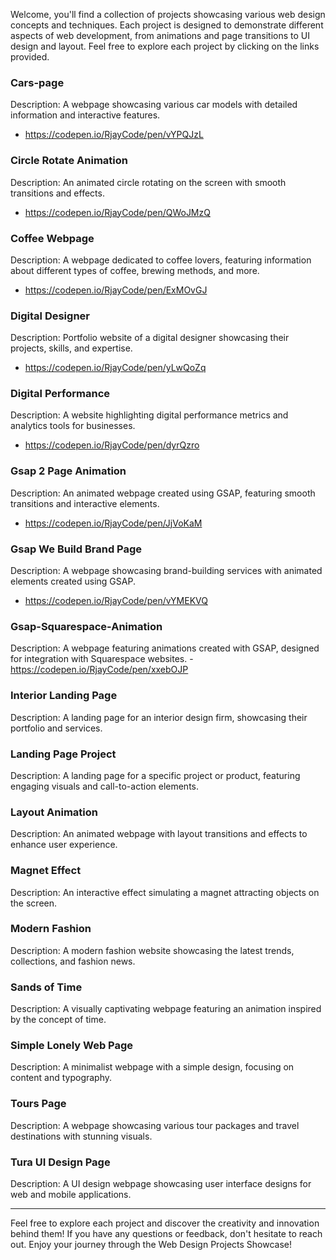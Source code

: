 
Welcome, you'll find a collection of projects showcasing various web design concepts and techniques. Each project is designed to demonstrate different aspects of web development, from animations and page transitions to UI design and layout. Feel free to explore each project by clicking on the links provided.

### Cars-page
Description: A webpage showcasing various car models with detailed information and interactive features.
- https://codepen.io/RjayCode/pen/vYPQJzL

### Circle Rotate Animation
Description: An animated circle rotating on the screen with smooth transitions and effects.
- https://codepen.io/RjayCode/pen/QWoJMzQ

### Coffee Webpage
Description: A webpage dedicated to coffee lovers, featuring information about different types of coffee, brewing methods, and more.
- https://codepen.io/RjayCode/pen/ExMOvGJ

### Digital Designer
Description: Portfolio website of a digital designer showcasing their projects, skills, and expertise.
- https://codepen.io/RjayCode/pen/yLwQoZq

### Digital Performance
Description: A website highlighting digital performance metrics and analytics tools for businesses.
- https://codepen.io/RjayCode/pen/dyrQzro

### Gsap 2 Page Animation
Description: An animated webpage created using GSAP, featuring smooth transitions and interactive elements.
- https://codepen.io/RjayCode/pen/JjVoKaM

### Gsap We Build Brand Page
Description: A webpage showcasing brand-building services with animated elements created using GSAP.
- https://codepen.io/RjayCode/pen/vYMEKVQ

### Gsap-Squarespace-Animation
Description: A webpage featuring animations created with GSAP, designed for integration with Squarespace websites.
-https://codepen.io/RjayCode/pen/xxebOJP

### Interior Landing Page
Description: A landing page for an interior design firm, showcasing their portfolio and services.

### Landing Page Project
Description: A landing page for a specific project or product, featuring engaging visuals and call-to-action elements.

### Layout Animation
Description: An animated webpage with layout transitions and effects to enhance user experience.

### Magnet Effect
Description: An interactive effect simulating a magnet attracting objects on the screen.

### Modern Fashion
Description: A modern fashion website showcasing the latest trends, collections, and fashion news.

### Sands of Time
Description: A visually captivating webpage featuring an animation inspired by the concept of time.

### Simple Lonely Web Page
Description: A minimalist webpage with a simple design, focusing on content and typography.

### Tours Page
Description: A webpage showcasing various tour packages and travel destinations with stunning visuals.

### Tura UI Design Page
Description: A UI design webpage showcasing user interface designs for web and mobile applications.

---

Feel free to explore each project and discover the creativity and innovation behind them! If you have any questions or feedback, don't hesitate to reach out. Enjoy your journey through the Web Design Projects Showcase!
